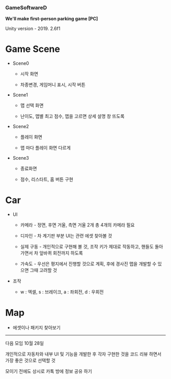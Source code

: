 ### GameSoftwareD

**We'll make first-person parking game [PC]**

Unity version - 2019. 2.6f1

# Game Scene
* Scene0

    * 시작 화면

    * 차종변경, 게임머니 표시, 시작 버튼

* Scene1

    * 맵 선택 화면

    * 난이도, 맵별 최고 점수, 맵을 고르면 상세 설명 창 뜨도록

* Scene2

    * 플레이 화면

    * 맵 마다 플레이 화면 다르게

* Scene3

    * 종료화면

    * 점수, 리스타트, 홈 버튼 구현

# Car

* UI 

    * 카메라 - 정면, 후면 거울, 측면 거울 2개 총 4개의 카메라 필요

    * 디자인 - 차 계기판 부분 UI는 관련 에셋 찾아볼 것

    * 실제 구동 - 개인적으로 구현해 볼 것, 조작 키가 제대로 작동하고, 핸들도 돌아가면서 차 앞바퀴 회전까지 하도록 

    * 가속도 - 우선은 평지에서 진행할 것으로 계획, 후에 경사진 맵을 개발할 수 있으면 그때 고려할 것 

* 조작

    * w : 엑셀, s : 브레이크, a : 좌회전, d : 우회전

# Map

* 에셋이나 패키지 찾아보기


---


다음 모임 10월 28일

개인적으로 자동차와 내부 UI 및 기능을 개발한 후 각자 구현한 것을 코드 리뷰 하면서 가장 좋은 것으로 선택할 것

모이기 전에도 상시로 카톡 방에 정보 공유 하기
